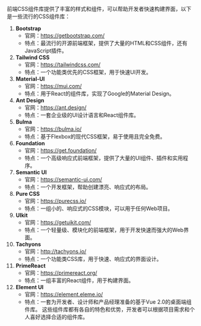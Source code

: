 前端CSS组件库提供了丰富的样式和组件，可以帮助开发者快速构建界面，以下是一些流行的CSS组件库：

1. **Bootstrap**
   - 官网：https://getbootstrap.com/
   - 特点：最流行的开源前端框架，提供了大量的HTML和CSS组件，还有JavaScript插件。
2. **Tailwind CSS**
   - 官网：https://tailwindcss.com/
   - 特点：一个功能类优先的CSS框架，用于快速UI开发。
3. **Material-UI**
   - 官网：https://mui.com/
   - 特点：用于React的组件库，实现了Google的Material Design。
4. **Ant Design**
   - 官网：https://ant.design/
   - 特点：一套企业级的UI设计语言和React组件库。
5. **Bulma**
   - 官网：https://bulma.io/
   - 特点：基于Flexbox的现代CSS框架，易于使用且完全免费。
6. **Foundation**
   - 官网：https://get.foundation/
   - 特点：一个高级响应式前端框架，提供了大量的UI组件、插件和实用程序。
7. **Semantic UI**
   - 官网：https://semantic-ui.com/
   - 特点：一个开发框架，帮助创建漂亮、响应式的布局。
8. **Pure CSS**
   - 官网：https://purecss.io/
   - 特点：一组小的、响应式的CSS模块，可以用于任何Web项目。
9. **UIkit**
   - 官网：https://getuikit.com/
   - 特点：一个轻量级、模块化的前端框架，用于开发快速而强大的Web界面。
10. **Tachyons**
    - 官网：http://tachyons.io/
    - 特点：一个功能类CSS库，用于快速、响应式的界面设计。
11. **PrimeReact**
    - 官网：https://primereact.org/
    - 特点：一组丰富的React组件，用于构建界面。
12. **Element UI**
    - 官网：https://element.eleme.io/
    - 特点：一套为开发者、设计师和产品经理准备的基于Vue 2.0的桌面端组件库。
      这些组件库都有各自的特色和优势，开发者可以根据项目需求和个人喜好选择合适的组件库。
